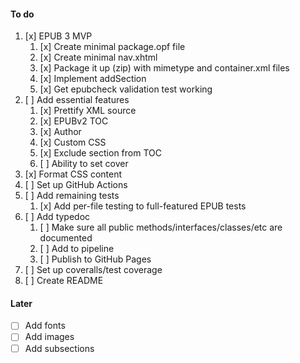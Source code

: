 #### To do

1. [x] EPUB 3 MVP
   1. [x] Create minimal package.opf file
   1. [x] Create minimal nav.xhtml
   1. [x] Package it up (zip) with mimetype and container.xml files
   1. [x] Implement addSection
   1. [x] Get epubcheck validation test working
1. [ ] Add essential features
   1. [x] Prettify XML source
   1. [x] EPUBv2 TOC
   1. [x] Author
   1. [x] Custom CSS
   1. [x] Exclude section from TOC
   1. [ ] Ability to set cover
1. [x] Format CSS content
1. [ ] Set up GitHub Actions
1. [ ] Add remaining tests
   1. [x] Add per-file testing to full-featured EPUB tests
1. [ ] Add typedoc
   1. [ ] Make sure all public methods/interfaces/classes/etc are documented
   1. [ ] Add to pipeline
   1. [ ] Publish to GitHub Pages
1. [ ] Set up coveralls/test coverage
1. [ ] Create README

#### Later

- [ ] Add fonts
- [ ] Add images
- [ ] Add subsections
